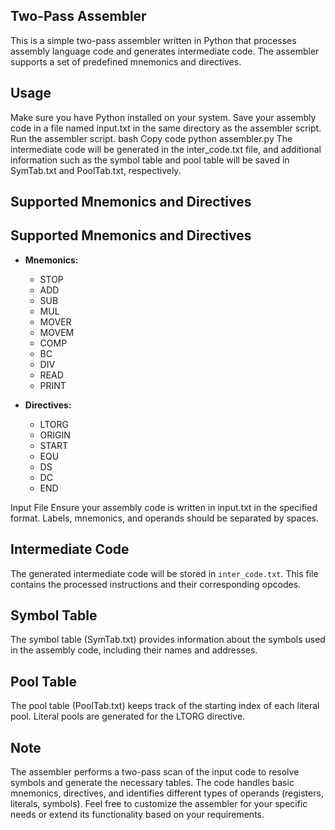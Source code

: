 ## Two-Pass Assembler
This is a simple two-pass assembler written in Python that processes assembly language code and generates intermediate code. The assembler supports a set of predefined mnemonics and directives.

## Usage
Make sure you have Python installed on your system.
Save your assembly code in a file named input.txt in the same directory as the assembler script.
Run the assembler script.
bash
Copy code
python assembler.py
The intermediate code will be generated in the inter_code.txt file, and additional information such as the symbol table and pool table will be saved in SymTab.txt and PoolTab.txt, respectively.

## Supported Mnemonics and Directives
## Supported Mnemonics and Directives

- **Mnemonics:**
  - STOP
  - ADD
  - SUB
  - MUL
  - MOVER
  - MOVEM
  - COMP
  - BC
  - DIV
  - READ
  - PRINT

- **Directives:**
  - LTORG
  - ORIGIN
  - START
  - EQU
  - DS
  - DC
  - END

Input File
Ensure your assembly code is written in input.txt in the specified format. Labels, mnemonics, and operands should be separated by spaces.

## Intermediate Code
The generated intermediate code will be stored in ```inter_code.txt```. This file contains the processed instructions and their corresponding opcodes.

## Symbol Table
The symbol table (SymTab.txt) provides information about the symbols used in the assembly code, including their names and addresses.

## Pool Table
The pool table (PoolTab.txt) keeps track of the starting index of each literal pool. Literal pools are generated for the LTORG directive.

## Note
The assembler performs a two-pass scan of the input code to resolve symbols and generate the necessary tables.
The code handles basic mnemonics, directives, and identifies different types of operands (registers, literals, symbols).
Feel free to customize the assembler for your specific needs or extend its functionality based on your requirements.
